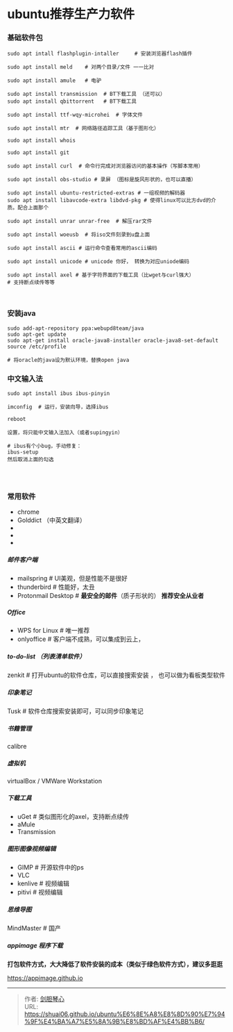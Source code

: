 # ubuntu推荐生产力软件


  
  
### 基础软件包

```
sudo apt intall flashplugin-intaller     # 安装浏览器flash插件

sudo apt install meld    # 对两个目录/文件 一一比对

sudo apt install amule   # 电驴

sudo apt install transmission  # BT下载工具 （还可以）
sudo apt install qbittorrent   # BT下载工具

sudo apt install ttf-wqy-microhei  # 字体文件

sudo apt install mtr  # 网络路径追踪工具（基于图形化）

sudo apt install whois

sudo apt install git

sudo apt install curl  # 命令行完成对浏览器访问的基本操作（写脚本常用）

sudo apt install obs-studio # 录屏 （图标是旋风形状的，也可以直播）

sudo apt install ubuntu-restricted-extras # 一组视频的解码器
sudo apt install libavcode-extra libdvd-pkg # 使得linux可以比方dvd的介质。配合上面那个

sudo apt install unrar unrar-free  # 解压rar文件

sudo apt install woeusb  # 将iso文件刻录到u盘上面

sudo apt install ascii # 运行命令查看常用的ascii编码

sudo apt install unicode # unicode 你好， 转换为对应uniode编码

sudo apt install axel # 基于字符界面的下载工具（比wget与curl强大）
# 支持断点续传等等



```



### 安装java



```
sudo add-apt-repository ppa:webupd8team/java
sudo apt-get update
sudo apt-get install oracle-java8-installer oracle-java8-set-default
source /etc/profile

# 将oracle的java设为默认环境，替换open java

```





### 中文输入法

```
sudo apt install ibus ibus-pinyin

imconfig  # 运行，安装向导，选择ibus

reboot

设置，将只能中文输入法加入（或者supingyin）

# ibus有个小bug，手动修复：
ibus-setup
然后取消上面的勾选




```





### 常用软件

- chrome
- Golddict   （中英文翻译）
- 
- 
- 



##### 邮件客户端

- mailspring          # UI美观，但是性能不是很好
- thunderbird      # 性能好，太丑
- Protonmail Desktop   # **最安全的邮件**（质子形状的） **推荐安全从业者**



##### Office

- WPS for Linux    # 唯一推荐
- onlyoffice       # 客户端不成熟，可以集成到云上，



##### to-do-list           （列表清单软件）

zenkit      # 打开ubuntu的软件仓库，可以直接搜索安装 ， 也可以做为看板类型软件





##### 印象笔记

Tusk   # 软件仓库搜索安装即可，可以同步印象笔记



##### 书籍管理

calibre



##### 虚拟机

virtualBox / VMWare Workstation



##### 下载工具

- uGet     # 类似图形化的axel，支持断点续传
- aMule
- Transmission



##### 图形图像视频编辑

- GIMP    # 开源软件中的ps
- VLC       
- kenlive   # 视频编辑
- pitivi      # 视频编辑



##### 思维导图

MindMaster         # 国产



##### appimage 程序下载

**打包软件方式，大大降低了软件安装的成本（类似于绿色软件方式），建议多逛逛**

https://appimage.github.io







---

> 作者: [剑胆琴心](http://geoer.cn)  
> URL: https://shuai06.github.io/ubuntu%E6%8E%A8%E8%8D%90%E7%94%9F%E4%BA%A7%E5%8A%9B%E8%BD%AF%E4%BB%B6/  

